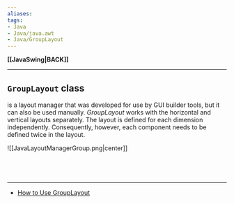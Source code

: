 ```yaml
---
aliases:
tags:
- Java
- Java/java.awt
- Java/GroupLayout
---
```

**[[JavaSwing|BACK]]**

---
## `GroupLayout` class
is a layout manager that was developed for use by GUI builder tools, but it can also be used manually. *GroupLayout* works with the horizontal and vertical layouts separately. The layout is defined for each dimension independently. Consequently, however, each component needs to be defined twice in the layout.

![[JavaLayoutManagerGroup.png|center]]

<br>

# 
---
- [How to Use GroupLayout](https://docs.oracle.com/javase/tutorial/uiswing/layout/group.html)